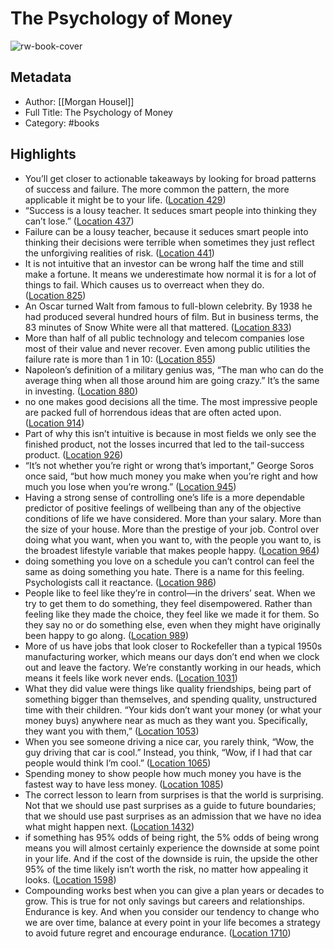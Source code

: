 # The Psychology of Money

![rw-book-cover](https://m.media-amazon.com/images/I/81eQqmEj65L._SY160.jpg)

## Metadata
- Author: [[Morgan Housel]]
- Full Title: The Psychology of Money
- Category: #books

## Highlights
- You’ll get closer to actionable takeaways by looking for broad patterns of success and failure. The more common the pattern, the more applicable it might be to your life. ([Location 429](https://readwise.io/to_kindle?action=open&asin=B08FHZ5L47&location=429))
- “Success is a lousy teacher. It seduces smart people into thinking they can’t lose.” ([Location 437](https://readwise.io/to_kindle?action=open&asin=B08FHZ5L47&location=437))
- Failure can be a lousy teacher, because it seduces smart people into thinking their decisions were terrible when sometimes they just reflect the unforgiving realities of risk. ([Location 441](https://readwise.io/to_kindle?action=open&asin=B08FHZ5L47&location=441))
- It is not intuitive that an investor can be wrong half the time and still make a fortune. It means we underestimate how normal it is for a lot of things to fail. Which causes us to overreact when they do. ([Location 825](https://readwise.io/to_kindle?action=open&asin=B08FHZ5L47&location=825))
- An Oscar turned Walt from famous to full-blown celebrity. By 1938 he had produced several hundred hours of film. But in business terms, the 83 minutes of Snow White were all that mattered. ([Location 833](https://readwise.io/to_kindle?action=open&asin=B08FHZ5L47&location=833))
- More than half of all public technology and telecom companies lose most of their value and never recover. Even among public utilities the failure rate is more than 1 in 10: ([Location 855](https://readwise.io/to_kindle?action=open&asin=B08FHZ5L47&location=855))
- Napoleon’s definition of a military genius was, “The man who can do the average thing when all those around him are going crazy.” It’s the same in investing. ([Location 880](https://readwise.io/to_kindle?action=open&asin=B08FHZ5L47&location=880))
- no one makes good decisions all the time. The most impressive people are packed full of horrendous ideas that are often acted upon. ([Location 914](https://readwise.io/to_kindle?action=open&asin=B08FHZ5L47&location=914))
- Part of why this isn’t intuitive is because in most fields we only see the finished product, not the losses incurred that led to the tail-success product. ([Location 926](https://readwise.io/to_kindle?action=open&asin=B08FHZ5L47&location=926))
- “It’s not whether you’re right or wrong that’s important,” George Soros once said, “but how much money you make when you’re right and how much you lose when you’re wrong.” ([Location 945](https://readwise.io/to_kindle?action=open&asin=B08FHZ5L47&location=945))
- Having a strong sense of controlling one’s life is a more dependable predictor of positive feelings of wellbeing than any of the objective conditions of life we have considered. More than your salary. More than the size of your house. More than the prestige of your job. Control over doing what you want, when you want to, with the people you want to, is the broadest lifestyle variable that makes people happy. ([Location 964](https://readwise.io/to_kindle?action=open&asin=B08FHZ5L47&location=964))
- doing something you love on a schedule you can’t control can feel the same as doing something you hate. There is a name for this feeling. Psychologists call it reactance. ([Location 986](https://readwise.io/to_kindle?action=open&asin=B08FHZ5L47&location=986))
- People like to feel like they’re in control—in the drivers’ seat. When we try to get them to do something, they feel disempowered. Rather than feeling like they made the choice, they feel like we made it for them. So they say no or do something else, even when they might have originally been happy to go along. ([Location 989](https://readwise.io/to_kindle?action=open&asin=B08FHZ5L47&location=989))
- More of us have jobs that look closer to Rockefeller than a typical 1950s manufacturing worker, which means our days don’t end when we clock out and leave the factory. We’re constantly working in our heads, which means it feels like work never ends. ([Location 1031](https://readwise.io/to_kindle?action=open&asin=B08FHZ5L47&location=1031))
- What they did value were things like quality friendships, being part of something bigger than themselves, and spending quality, unstructured time with their children. “Your kids don’t want your money (or what your money buys) anywhere near as much as they want you. Specifically, they want you with them,” ([Location 1053](https://readwise.io/to_kindle?action=open&asin=B08FHZ5L47&location=1053))
- When you see someone driving a nice car, you rarely think, “Wow, the guy driving that car is cool.” Instead, you think, “Wow, if I had that car people would think I’m cool.” ([Location 1065](https://readwise.io/to_kindle?action=open&asin=B08FHZ5L47&location=1065))
- Spending money to show people how much money you have is the fastest way to have less money. ([Location 1085](https://readwise.io/to_kindle?action=open&asin=B08FHZ5L47&location=1085))
- The correct lesson to learn from surprises is that the world is surprising. Not that we should use past surprises as a guide to future boundaries; that we should use past surprises as an admission that we have no idea what might happen next. ([Location 1432](https://readwise.io/to_kindle?action=open&asin=B08FHZ5L47&location=1432))
- if something has 95% odds of being right, the 5% odds of being wrong means you will almost certainly experience the downside at some point in your life. And if the cost of the downside is ruin, the upside the other 95% of the time likely isn’t worth the risk, no matter how appealing it looks. ([Location 1598](https://readwise.io/to_kindle?action=open&asin=B08FHZ5L47&location=1598))
- Compounding works best when you can give a plan years or decades to grow. This is true for not only savings but careers and relationships. Endurance is key. And when you consider our tendency to change who we are over time, balance at every point in your life becomes a strategy to avoid future regret and encourage endurance. ([Location 1710](https://readwise.io/to_kindle?action=open&asin=B08FHZ5L47&location=1710))
